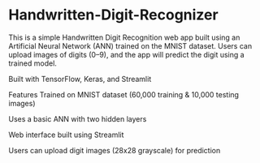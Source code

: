 # Handwritten-Digit-Recognizer
This is a simple Handwritten Digit Recognition web app built using an Artificial Neural Network (ANN) trained on the MNIST dataset. Users can upload images of digits (0–9), and the app will predict the digit using a trained model.

Built with TensorFlow, Keras, and Streamlit

Features
Trained on MNIST dataset (60,000 training & 10,000 testing images)

Uses a basic ANN with two hidden layers

Web interface built using Streamlit

Users can upload digit images (28x28 grayscale) for prediction

